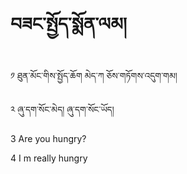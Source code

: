 # བཟང་སྤྱོད་སྨོན་ལམ།

༡  ཐུན་མོང་གིས་སྤྱོད་ཆོག མེད་ཀ ཅོས་གཏོགས་འདུག་གམ།

༢  ཞུ་དག་སོང་མེད། ཞུ་དག་སོང་ཡོད། 

3 Are you hungry?

4 I m really hungry
